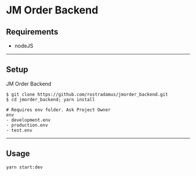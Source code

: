 # JM Order Backend


## Requirements

- nodeJS
---

## Setup
JM Order Backend
```
$ git clone https://github.com/rostradamus/jmorder_backend.git
$ cd jmorder_backend; yarn install

# Requires env folder. Ask Project Owner
env
- development.env
- production.env
- test.env
```
---

## Usage
```
yarn start:dev
```
